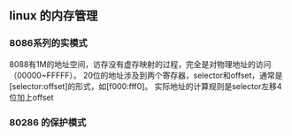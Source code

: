 ## linux 的内存管理


### 8086系列的实模式

 8088有1M的地址空间，访存没有虚存映射的过程，完全是对物理地址的访问（00000~FFFFF）。
 20位的地址涉及到两个寄存器，selector和offset，通常是[selector:offset]的形式，如[f000:fff0]。
 实际地址的计算规则是selector左移4位加上offset
 
### 80286 的保护模式

